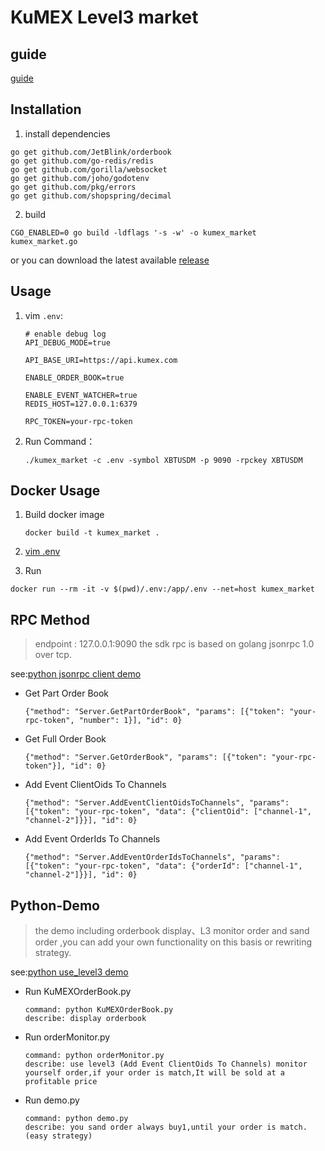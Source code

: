 # KuMEX Level3 market

## guide
  [guide](docs/guide_CN.md)

## Installation

1. install dependencies

```
go get github.com/JetBlink/orderbook
go get github.com/go-redis/redis
go get github.com/gorilla/websocket
go get github.com/joho/godotenv
go get github.com/pkg/errors
go get github.com/shopspring/decimal
```

2. build

```
CGO_ENABLED=0 go build -ldflags '-s -w' -o kumex_market kumex_market.go
```

or you can download the latest available [release](https://github.com/Kucoin/kumex-level3-sdk/releases)

## Usage

1. vim `.env`:
    ```
    # enable debug log
    API_DEBUG_MODE=true
    
    API_BASE_URI=https://api.kumex.com
    
    ENABLE_ORDER_BOOK=true
    
    ENABLE_EVENT_WATCHER=true
    REDIS_HOST=127.0.0.1:6379
    
    RPC_TOKEN=your-rpc-token
    ```

1. Run Command：

    ```
    ./kumex_market -c .env -symbol XBTUSDM -p 9090 -rpckey XBTUSDM
    ```
    

## Docker Usage

1. Build docker image

   ```
   docker build -t kumex_market .
   ```

1. [vim .env](#usage)

1. Run

  ```
  docker run --rm -it -v $(pwd)/.env:/app/.env --net=host kumex_market
  ```

## RPC Method

> endpoint : 127.0.0.1:9090
> the sdk rpc is based on golang jsonrpc 1.0 over tcp.

see:[python jsonrpc client demo](./demo/python-demo/Level3/rpc.py)

* Get Part Order Book
    ```
    {"method": "Server.GetPartOrderBook", "params": [{"token": "your-rpc-token", "number": 1}], "id": 0}
    ```
    
* Get Full Order Book
    ```
    {"method": "Server.GetOrderBook", "params": [{"token": "your-rpc-token"}], "id": 0}
    ```

* Add Event ClientOids To Channels
    ```
    {"method": "Server.AddEventClientOidsToChannels", "params": [{"token": "your-rpc-token", "data": {"clientOid": ["channel-1", "channel-2"]}}], "id": 0}
    ```

* Add Event OrderIds To Channels
    ```
    {"method": "Server.AddEventOrderIdsToChannels", "params": [{"token": "your-rpc-token", "data": {"orderId": ["channel-1", "channel-2"]}}], "id": 0}
    ```
## Python-Demo

> the demo including orderbook display、L3 monitor order and sand order ,you can add your own functionality on this basis or rewriting strategy.

see:[python use_level3 demo](./demo/python-demo/demo)

- Run KuMEXOrderBook.py
    ```
    command: python KuMEXOrderBook.py
    describe: display orderbook
    ```
- Run orderMonitor.py
    ```
    command: python orderMonitor.py
    describe: use level3 (Add Event ClientOids To Channels) monitor yourself order,if your order is match,It will be sold at a profitable price
    ```
- Run demo.py
    ```
    command: python demo.py
    describe: you sand order always buy1,until your order is match.(easy strategy)
    ```

